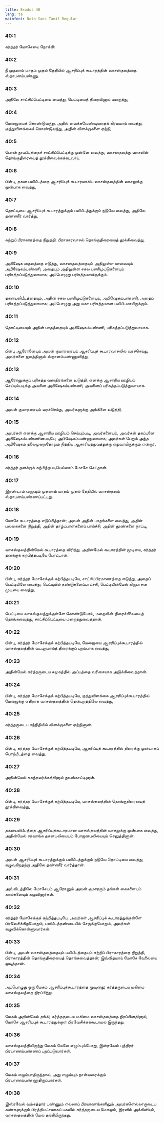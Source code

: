 ```yaml
---
title: Exodus 40
lang: ta
mainfont: Noto Sans Tamil Regular
---
```


###  40:1

கர்த்தர் மோசேயை நோக்கி:

###  40:2

நீ முதலாம் மாதம் முதல் தேதியில் ஆசரிப்புக் கூடாரத்தின் வாசஸ்தலத்தை ஸ்தாபனம்பண்ணு.

###  40:3

அதிலே சாட்சிப்பெட்டியை வைத்து, பெட்டியைத் திரையினால் மறைத்து,

###  40:4

மேஜையைக் கொண்டுவந்து, அதில் வைக்கவேண்டியதைக் கிரமமாய் வைத்து, குத்துவிளக்கைக் கொண்டுவந்து, அதின் விளக்குகளை ஏற்றி,

###  40:5

பொன் தூபபீடத்தைச் சாட்சிப்பெட்டிக்கு முன்னே வைத்து, வாசஸ்தலத்து வாசலின் தொங்குதிரையைத் தூக்கிவைக்கக்கடவாய்.

###  40:6

பின்பு, தகன பலிபீடத்தை ஆசரிப்புக் கூடாரமாகிய வாசஸ்தலத்தின் வாசலுக்கு முன்பாக வைத்து,

###  40:7

தொட்டியை ஆசரிப்புக் கூடாரத்துக்கும் பலிபீடத்துக்கும் நடுவே வைத்து, அதிலே தண்ணீர் வார்த்து,

###  40:8

சுற்றுப் பிராகாரத்தை நிறுத்தி, பிராகாரவாசல் தொங்குதிரையைத் தூக்கிவைத்து,

###  40:9

அபிஷேக தைலத்தை எடுத்து, வாசஸ்தலத்தையும் அதிலுள்ள யாவையும் அபிஷேகம்பண்ணி, அதையும் அதிலுள்ள சகல பணிமுட்டுகளையும் பரிசுத்தப்படுத்துவாயாக; அப்பொழுது பரிசுத்தமாயிருக்கும்.

###  40:10

தகனபலிபீடத்தையும், அதின் சகல பணிமுட்டுகளையும், அபிஷேகம்பண்ணி, அதைப் பரிசுத்தப்படுத்துவாயாக; அப்பொழுது அது மகா பரிசுத்தமான பலிபீடமாயிருக்கும்.

###  40:11

தொட்டியையும் அதின் பாதத்தையும் அபிஷேகம்பண்ணி, பரிசுத்தப்படுத்துவாயாக.

###  40:12

பின்பு ஆரோனையும் அவன் குமாரரையும் ஆசரிப்புக் கூடாரவாசலில் வரச்செய்து, அவர்களை ஜலத்தினால் ஸ்நானம்பண்ணுவித்து,

###  40:13

ஆரோனுக்குப் பரிசுத்த வஸ்திரங்களை உடுத்தி, எனக்கு ஆசாரிய ஊழியம் செய்யும்படிக்கு அவனை அபிஷேகம்பண்ணி, அவனைப் பரிசுத்தப்படுத்துவாயாக.

###  40:14

அவன் குமாரரையும் வரச்செய்து, அவர்களுக்கு அங்கிளை உடுத்தி,

###  40:15

அவர்கள் எனக்கு ஆசாரிய ஊழியம் செய்யும்படி, அவர்களையும், அவர்கள் தகப்பனை அபிஷேகம்பண்ணினபடியே, அபிஷேகம்பண்ணுவாயாக; அவர்கள் பெறும் அந்த அபிஷேகம் தலைமுறைதோறும் நித்திய ஆசாரியத்துவத்துக்கு ஏதுவாயிருக்கும் என்றார்.

###  40:16

கர்த்தர் தனக்குக் கற்பித்தபடியெல்லாம் மோசே செய்தான்.

###  40:17

இரண்டாம் வருஷம் முதலாம் மாதம் முதல் தேதியில் வாசஸ்தலம் ஸ்தாபனம்பண்ணப்பட்டது.

###  40:18

மோசே கூடாரத்தை எடுப்பித்தான்; அவன் அதின் பாதங்களை வைத்து, அதின் பலகைகளை நிறுத்தி, அதின் தாழ்ப்பாள்களைப் பாய்ச்சி, அதின் தூண்களை நாட்டி,

###  40:19

வாசஸ்தலத்தின்மேல் கூடாரத்தை விரித்து, அதின்மேல் கூடாரத்தின் மூடியை, கர்த்தர் தனக்குக் கற்பித்தபடியே போட்டான்.

###  40:20

பின்பு, கர்த்தர் மோசேக்குக் கற்பித்தபடியே, சாட்சிப்பிரமாணத்தை எடுத்து, அதைப் பெட்டியிலே வைத்து, பெட்டியில் தண்டுகளைப்பாய்ச்சி, பெட்டியின்மேல் கிருபாசன மூடியை வைத்து,

###  40:21

பெட்டியை வாசஸ்தலத்துக்குள்ளே கொண்டுபோய், மறைவின் திரைச்சீலையைத் தொங்கவைத்து, சாட்சிப்பெட்டியை மறைத்துவைத்தான்.

###  40:22

பின்பு, கர்த்தர் மோசேக்குக் கற்பித்தபடியே, மேஜையை ஆசரிப்புக்கூடாரத்தில் வாசஸ்தலத்தின் வடபுறமாய்த் திரைக்குப் புறம்பாக வைத்து,

###  40:23

அதின்மேல் கர்த்தருடைய சமுகத்தில் அப்பத்தை வரிசையாக அடுக்கிவைத்தான்.

###  40:24

பின்பு, கர்த்தர் மோசேக்குக் கற்பித்தபடியே, குத்துவிளக்கை ஆசரிப்புக்கூடாரத்தில் மேஜைக்கு எதிராக வாசஸ்தலத்தின் தென்புறத்திலே வைத்து,

###  40:25

கர்த்தருடைய சந்நிதியில் விளக்குகளை ஏற்றினான்.

###  40:26

பின்பு, கர்த்தர் மோசேக்குக் கற்பித்தபடியே, ஆசரிப்புக் கூடாரத்தில் திரைக்கு முன்பாகப் பொற்பீடத்தை வைத்து,

###  40:27

அதின்மேல் சுகந்தவர்க்கத்தினால் தூபங்காட்டினான்.

###  40:28

பின்பு, கர்த்தர் மோசேக்குக் கற்பித்தபடியே, வாசஸ்தலத்தின் தொங்குதிரையைத் தூக்கிவைத்து,

###  40:29

தகனபலிபீடத்தை ஆசரிப்புக்கூடாரமான வாசஸ்தலத்தின் வாசலுக்கு முன்பாக வைத்து, அதின்மேல் சர்வாங்க தகனபலியையும் போஜனபலியையும் செலுத்தினான்.

###  40:30

அவன் ஆசரிப்புக் கூடாரத்துக்கும் பலிபீடத்துக்கும் நடுவே தொட்டியை வைத்து, கழுவுகிறதற்கு அதிலே தண்ணீர் வார்த்தான்.

###  40:31

அவ்விடத்திலே மோசேயும் ஆரோனும் அவன் குமாரரும் தங்கள் கைகளையும் கால்களையும் கழுவினார்கள்.

###  40:32

கர்த்தர் மோசேக்குக் கற்பித்தபடியே, அவர்கள் ஆசரிப்புக் கூடாரத்துக்குள்ளே பிரவேசிக்கிறபோதும், பலிபீடத்தண்டையில் சேருகிறபோதும், அவர்கள் கழுவிக்கொள்ளுவார்கள்.

###  40:33

பின்பு, அவன் வாசஸ்தலத்தையும் பலிபீடத்தையும் சுற்றிப் பிராகாரத்தை நிறுத்தி, பிராகாரத்தின் தொங்குதிரையைத் தொங்கவைத்தான்; இவ்விதமாய் மோசே வேலையை முடித்தான்.

###  40:34

அப்பொழுது ஒரு மேகம் ஆசரிப்புக்கூடாரத்தை மூடினது; கர்த்தருடைய மகிமை வாசஸ்தலத்தை நிரப்பிற்று.

###  40:35

மேகம் அதின்மேல் தங்கி, கர்த்தருடைய மகிமை வாசஸ்தலத்தை நிரப்பினதினால், மோசே ஆசரிப்புக் கூடாரத்துக்குள் பிரவேசிக்கக்கூடாமல் இருந்தது.

###  40:36

வாசஸ்தலத்திலிருந்து மேகம் மேலே எழும்பும்போது, இஸ்ரவேல் புத்திரர் பிரயாணம்பண்ணப் புறப்படுவார்கள்.

###  40:37

மேகம் எழும்பாதிருந்தால், அது எழும்பும் நாள்வரைக்கும் பிரயாணம்பண்ணாதிருப்பார்கள்.

###  40:38

இஸ்ரவேல் வம்சத்தார் பண்ணும் எல்லாப் பிரயாணங்களிலும் அவர்களெல்லாருடைய கண்களுக்கும் பிரத்தியட்சமாகப் பகலில் கர்த்தருடைய மேகமும், இரவில் அக்கினியும், வாசஸ்தலத்தின் மேல் தங்கியிருந்தது.

